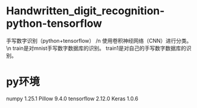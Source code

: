 # Handwritten_digit_recognition-python-tensorflow
手写数字识别（python+tensorflow） /n
使用卷积神经网络（CNN）进行分类。 \n
train是对mnist手写数字数据库的识别。
train1是对自己的手写数字数据库的识别。
# py环境
numpy 1.25.1
Pillow 9.4.0
tensorflow 2.12.0
Keras 1.0.6
